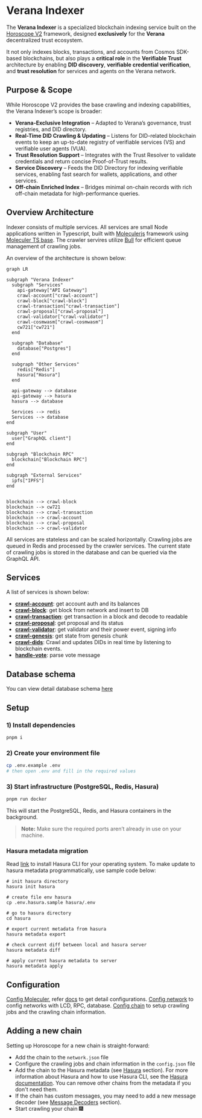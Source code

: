 # Verana Indexer

The **Verana Indexer** is a specialized blockchain indexing service built on the [Horoscope V2](https://github.com/aura-nw/horoscope-v2/) framework, designed **exclusively** for the **Verana** decentralized trust ecosystem.

It not only indexes blocks, transactions, and accounts from Cosmos SDK-based blockchains, but also plays a **critical role** in the **Verifiable Trust** architecture by enabling **DID discovery**, **verifiable credential verification**, and **trust resolution** for services and agents on the Verana network.

## Purpose & Scope

While Horoscope V2 provides the base crawling and indexing capabilities, the Verana Indexer’s scope is broader:

- **Verana-Exclusive Integration** – Adapted to Verana’s governance, trust registries, and DID directory.
- **Real-Time DID Crawling & Updating** – Listens for DID-related blockchain events to keep an up-to-date registry of verifiable services (VS) and verifiable user agents (VUA).
- **Trust Resolution Support** – Integrates with the Trust Resolver to validate credentials and return concise Proof-of-Trust results.
- **Service Discovery** – Feeds the DID Directory for indexing verifiable services, enabling fast search for wallets, applications, and other services.
- **Off-chain Enriched Index** – Bridges minimal on-chain records with rich off-chain metadata for high-performance queries.

## Overview Architecture

Indexer consists of multiple services.
All services are small Node applications written in Typescript, built with [Moleculerjs](https://moleculer.services/) framework using [Moleculer TS base](https://github.com/aura-nw/moleculer-ts-base).
The crawler servires utilize [Bull](https://github.com/OptimalBits/bull) for efficient queue management of crawling jobs.

An overview of the architecture is shown below:

```mermaid
graph LR

subgraph "Verana Indexer"
  subgraph "Services"
    api-gateway["API Gateway"]
    crawl-account["crawl-account"]
    crawl-block["crawl-block"]
    crawl-transaction["crawl-transaction"]
    crawl-proposal["crawl-proposal"]
    crawl-validator["crawl-validator"]
    crawl-cosmwasm["crawl-cosmwasm"]
    cw721["cw721"]
  end

  subgraph "Database"
    database["Postgres"]
  end

  subgraph "Other Services"
    redis["Redis"]
    hasura["Hasura"]
  end

  api-gateway --> database
  api-gateway --> hasura
  hasura --> database

  Services --> redis
  Services --> database
end

subgraph "User"
  user["GraphQL client"]
end

subgraph "Blockchain RPC"
  blockchain["Blockchain RPC"]
end

subgraph "External Services"
  ipfs["IPFS"]
end


blockchain --> crawl-block
blockchain --> cw721
blockchain --> crawl-transaction
blockchain --> crawl-account
blockchain --> crawl-proposal
blockchain --> crawl-validator

```

All services are stateless and can be scaled horizontally. Crawling jobs are queued in Redis and processed by the crawler services.
The current state of crawling jobs is stored in the database and can be queried via the GraphQL API.

## Services

A list of services is shown below:

- [**crawl-account**](./docs/services/crawl-account/crawl-account.md): get account auth and its balances
- [**crawl-block**](./docs/services/crawl-block/crawl-block.md): get block from network and insert to DB
- [**crawl-transaction**](./docs/services/crawl-transaction/crawl-tx.md): get transaction in a block and decode to readable
- [**crawl-proposal**](./docs/services/crawl-proposal/crawl-proposal.md): get proposal and its status
- [**crawl-validator**](./docs/services/crawl-validator/crawl-validator.md): get validator and their power event, signing info
- [**crawl-genesis**](./docs/services/crawl-genesis/crawl-genesis.md): get state from genesis chunk
- [**crawl-dids**](./docs/services/crawl-did/crawl-code.md): Crawl and updates DIDs in real time by listening to blockchain events.
- [**handle-vote**](./docs/services/handle-vote/handle-vote.md): parse vote message

## Database schema

You can view detail database schema [here](./docs/database_schema.md)

## Setup

### 1) Install dependencies

```bash
pnpm i
```

### 2) Create your environment file

```bash
cp .env.example .env
# then open .env and fill in the required values
```

### 3) Start infrastructure (PostgreSQL, Redis, Hasura)

```bash
pnpm run docker
```

This will start the PostgreSQL, Redis, and Hasura containers in the background.

> **Note:** Make sure the required ports aren’t already in use on your machine.

### Hasura metadata migration

Read [link](https://hasura.io/docs/latest/hasura-cli/install-hasura-cli/) to install Hasura CLI for your operating system. To make update to hasura metadata programmatically, use sample code below:

```
# init hasura directory
hasura init hasura

# create file env hasura
cp .env.hasura.sample hasura/.env

# go to hasura directory
cd hasura

# export current metadata from hasura
hasura metadata export

# check current diff between local and hasura server
hasura metadata diff

# apply current hasura metadata to server
hasura metadata apply
```

## Configuration

[Config Moleculer](.env.example), refer [docs](https://moleculer.services/docs/0.14/configuration.html) to get detail configurations.
[Config network](network.json) to config networks with LCD, RPC, database.
[Config chain](config.json) to setup crawling jobs and the crawling chain information.

## Adding a new chain

Setting up Horoscope for a new chain is straight-forward:

- Add the chain to the `network.json` file
- Configure the crawling jobs and chain information in the `config.json` file
- Add the chain to the Hasura metadata (see [Hasura](#hasura) section). For more information about Hasura and how to use Hasura CLI, see the [Hasura documentation](https://hasura.io/docs/latest/graphql/core/index.html). You can remove other chains from the metadata if you don't need them.
- If the chain has custom messages, you may need to add a new message decoder (see [Message Decoders](#message-decoders) section).
- Start crawling your chain :fireworks:
